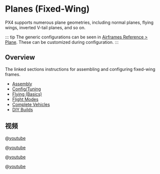 # Planes (Fixed-Wing)

PX4 supports numerous plane geometries, including normal planes, flying wings, inverted V-tail planes, and so on.

::: tip
The generic configurations can be seen in [Airframes Reference > Plane](../airframes/airframe_reference.md#plane). These can be customized during configuration. :::

## Overview

The linked sections instructions for assembling and configuring fixed-wing frames.

<!-- Features? -->

- [Assembly](../assembly/assembly_fw.md)
- [Config/Tuning](../config_fw/index.md)
- [Flying (Basics)](../flying/basic_flying_fw.md)
- [Flight Modes](../flight_modes_fw/index.md)
- [Complete Vehicles](../complete_vehicles_fw/index.md)
- [DIY Builds](../frames_plane/diy_builds.md)

## 视频

@[youtube](https://www.youtube.com/watch?v=VqNWwIPWJb0&ab_channel=ChrisSeto)

@[youtube](https://www.youtube.com/watch?v=vMFCi3G5s6E)

@[youtube](https://youtu.be/1DUV7QjcXrA)

@[youtube](https://www.youtube.com/watch?v=8m4_NpTQn0E&vq=hd720)
